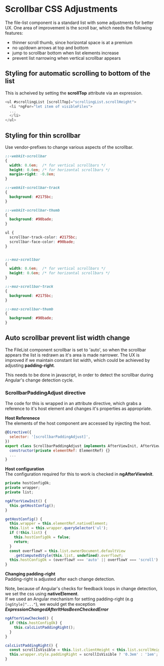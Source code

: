 
# Scrollbar CSS Adjustments

The file-list component is a standard list with some adjustments for better UX. One area of improvement is the scroll bar, which needs the following features:
- thinner scroll thumb, since horizontal space is at a premium
- no up/down arrows at top and bottom
- jump to scrollbar bottom when list elements increase 
- prevent list narrowing when vertical scrollbar appears

## **Styling for automatic scrolling to bottom of the list**

This is acheived by setting the **scrollTop** attribute via an expression.

```javascript
<ul #scrollingList [scrollTop]="scrollingList.scrollHeight">
  <li *ngFor="let item of visibleFiles">
  ...
  </li>
</ul>
```

## **Styling for thin scrollbar**

Use vendor-prefixes to change various aspects of the scrollbar. 

```css
::-webkit-scrollbar
{
  width: 0.6em;  /* for vertical scrollbars */
  height: 0.6em; /* for horizontal scrollbars */
  margin-right: -0.8em;
}

::-webkit-scrollbar-track
{
  background: #2175bc;
}

::-webkit-scrollbar-thumb
{
  background: #90bade;
}

ul {
  scrollbar-track-color: #2175bc;
  scrollbar-face-color: #90bade;
}


::-moz-scrollbar
{
  width: 0.6em;  /* for vertical scrollbars */
  height: 0.6em; /* for horizontal scrollbars */
}

::-moz-scrollbar-track
{
  background: #2175bc;
}

::-moz-scrollbar-thumb
{
  background: #90bade;
}

```

## **Auto scrollbar prevent list width change**

The FileList component scrollbar is set to 'auto', so when the scrollbar appears the list is redrawn as it's area is made narrower. The UX is improved if we maintain constant list width, which could be achieved by adjusting **padding-right**.  

This needs to be done in javascript, in order to detect the scrollbar during Angular's change detection cycle.

### **ScrollbarPaddingAdjust directive**  
The code for this is wrapped in an attribute directive, which grabs a reference to it's host element and changes it's properties as appropriate.

**Host Referenece**  
The elements of the host component are accessed by injecting the host.  
```javascript
@Directive({ 
  selector: '[scrollbarPaddingAdjust]',
})
export class ScrollbarPaddingAdjust implements AfterViewInit, AfterViewChecked {
  constructor(private elementRef: ElementRef) {}
  ...
}
```

**Host configuration**  
The configuration required for this to work is checked in **ngAfterViewInit**.

```javascript
private hostConfigOk;
private wrapper;
private list;

ngAfterViewInit() {
  this.getHostConfig();
}

getHostConfig() {
  this.wrapper = this.elementRef.nativeElement;
  this.list = this.wrapper.querySelector('ul');
  if (!this.list) {
    this.hostConfigOk = false;
    return;
  }
  const overflowY = this.list.ownerDocument.defaultView
    .getComputedStyle(this.list, undefined).overflowY;
  this.hostConfigOk = (overflowY === 'auto' || overflowY === 'scroll') && this.wrapper && this.list;
}
```

**Changing padding-right**  
Padding-right is adjusted after each change detection.  

Note, because of Angular's checks for feedback loops in change detection, we set the css using **nativeElement**.  
If we used an Angular mechanism for setting padding-right (e.g `[ngStyle]"..."`), we would get the exception ***ExpressionChangedAfterItHasBeenCheckedError*** 

```javascript
ngAfterViewChecked() {
  if (this.hostConfigOk) {
    this.calcListPaddingRight();
  }
}

calcListPaddingRight() {
  const scrollIsVisible = this.list.clientHeight < this.list.scrollHeight;
  this.wrapper.style.paddingRight = scrollIsVisible ? '0.3em' : '1em';
}
```
